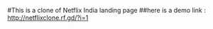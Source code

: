 #This is a clone of Netflix India landing page 
##here is a demo link : http://netflixclone.rf.gd/?i=1
